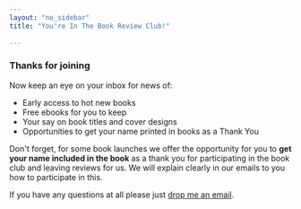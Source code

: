 ```yaml
---
layout: "no_sidebar"
title: "You're In The Book Review Club!"
  
---
```

 <div class="separator-2"></div>
 
### Thanks for joining 

Now keep an eye on your inbox for news of:

- Early access to hot new books
- Free ebooks for you to keep
- Your say on book titles and cover designs
- Opportunities to get your name printed in books as a Thank You

Don't forget, for some book launches we offer the opportunity for you to **get your name included in the book** as a thank you for participating in the book club and leaving reviews for us. We will explain clearly in our emails to you how to participate in this.

If you have any questions at all please just [drop me an email](mailto:hello@inspiringlifedesign.com).




